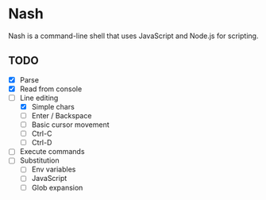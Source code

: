 # Nash
Nash is a command-line shell that uses JavaScript and Node.js for scripting.

## TODO
- [x] Parse
- [x] Read from console
- [ ] Line editing
	- [x] Simple chars
	- [ ] Enter / Backspace
	- [ ] Basic cursor movement
	- [ ] Ctrl-C
	- [ ] Ctrl-D
- [ ] Execute commands
- [ ] Substitution
	- [ ] Env variables
	- [ ] JavaScript
	- [ ] Glob expansion
